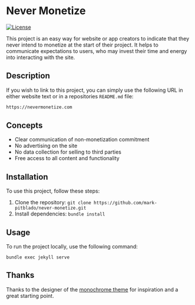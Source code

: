 # Never Monetize

[![License](https://img.shields.io/badge/license-MIT-blue.svg)](LICENSE)

This project is an easy way for website or app creators to indicate that they never intend to monetize at the start of their project. It helps to communicate expectations to users, who may invest their time and energy into interacting with the site.

## Description

If you wish to link to this project, you can simply use the following URL in either website text or in a repositories `README.md` file:

```markdown
https://nevermonetize.com
```

## Concepts

- Clear communication of non-monetization commitment
- No advertising on the site
- No data collection for selling to third parties
- Free access to all content and functionality

## Installation

To use this project, follow these steps:

1. Clone the repository: `git clone https://github.com/mark-pitblado/never-monetize.git`
2. Install dependencies: `bundle install`

## Usage

To run the project locally, use the following command:

```shell
bundle exec jekyll serve
```

## Thanks

Thanks to the designer of the [monochrome theme](https://github.com/dyutibarma/monochrome) for inspiration and a great starting point.
